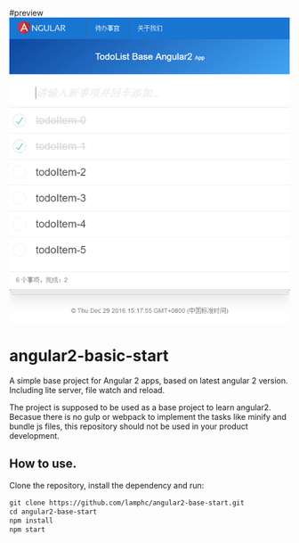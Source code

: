 #preview
![image](./asset/preview.png)

# angular2-basic-start
A simple base project for Angular 2 apps, based on latest angular 2 version. Including lite server, file watch and reload.

The project is supposed to be used as a base project to learn angular2. Becasue there is no gulp or webpack to implement the tasks like minify and bundle js files, this repository should not be used in your product development.

## How to use.
Clone the repository, install the dependency and run:
```
git clone https://github.com/lamphc/angular2-base-start.git
cd angular2-base-start
npm install
npm start
```
